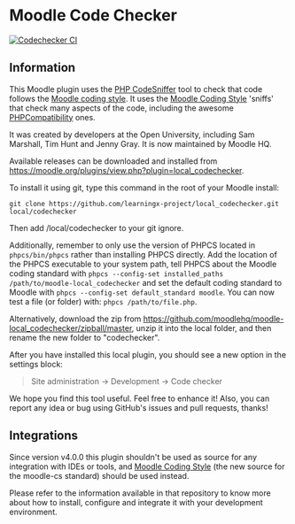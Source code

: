 Moodle Code Checker
===================

[![Codechecker CI](https://github.com/moodlehq/moodle-local_codechecker/actions/workflows/ci.yml/badge.svg)](https://github.com/moodlehq/moodle-local_codechecker/actions/workflows/ci.yml)

Information
-----------

This Moodle plugin uses the [PHP CodeSniffer](https://github.com/squizlabs/PHP_CodeSniffer) tool to
check that code follows the [Moodle coding style](https://moodledev.io/general/development/policies/codingstyle).
It uses the [Moodle Coding Style](https://github.com/moodlehq/moodle-cs) 'sniffs' that check many aspects of the code, including the awesome
[PHPCompatibility](https://github.com/PHPCompatibility/PHPCompatibility) ones.

It was created by developers at the Open University, including Sam Marshall,
Tim Hunt and Jenny Gray. It is now maintained by Moodle HQ.

Available releases can be downloaded and installed from
<https://moodle.org/plugins/view.php?plugin=local_codechecker>.

To install it using git, type this command in the root of your Moodle install:

    git clone https://github.com/learningx-project/local_codechecker.git local/codechecker

Then add /local/codechecker to your git ignore.

Additionally, remember to only use the version of PHPCS located in ``phpcs/bin/phpcs`` rather than installing PHPCS directly. Add the location of the PHPCS executable to your system path, tell PHPCS about the Moodle coding standard with ``phpcs --config-set installed_paths /path/to/moodle-local_codechecker``  and set the default coding standard to Moodle with ``phpcs --config-set default_standard moodle``.  You can now test a file (or folder) with: ``phpcs /path/to/file.php``.

Alternatively, download the zip from
<https://github.com/moodlehq/moodle-local_codechecker/zipball/master>,
unzip it into the local folder, and then rename the new folder to "codechecker".

After you have installed this local plugin, you
should see a new option in the settings block:

> Site administration -> Development -> Code checker

We hope you find this tool useful. Feel free to enhance it! Also, you can report any idea or bug using GitHub's issues and pull requests, thanks!


Integrations
------------

Since version v4.0.0 this plugin shouldn't be used as source for any integration with IDEs or tools, and [Moodle Coding Style](https://github.com/moodlehq/moodle-cs) (the new source for the moodle-cs standard) should be used instead.

Please refer to the information available in that repository to know more about how to install, configure and integrate it with your development environment.
